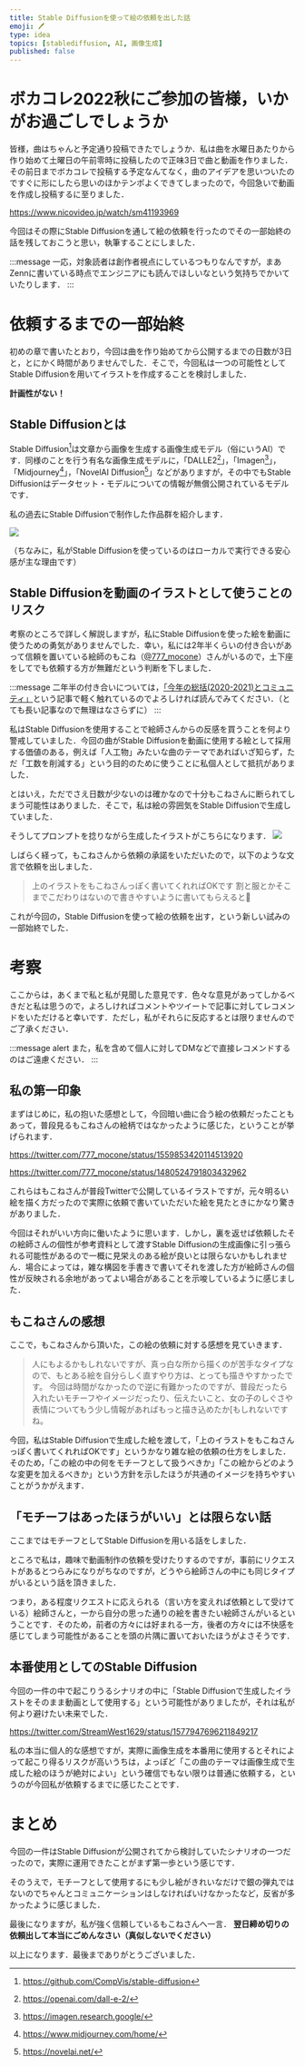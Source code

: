 ```yaml
---
title: Stable Diffusionを使って絵の依頼を出した話
emoji: 🖊️
type: idea
topics: [stablediffusion, AI, 画像生成]
published: false
---
```


# ボカコレ2022秋にご参加の皆様，いかがお過ごしでしょうか
皆様，曲はちゃんと予定通り投稿できたでしょうか．私は曲を水曜日あたりから作り始めて土曜日の午前零時に投稿したので正味3日で曲と動画を作りました．その前日までボカコレで投稿する予定なんてなく，曲のアイデアを思いついたのですぐに形にしたら思いのほかテンポよくできてしまったので，今回急いで動画を作成し投稿するに至りました．

https://www.nicovideo.jp/watch/sm41193969

今回はその際にStable Diffusionを通して絵の依頼を行ったのでその一部始終の話を残しておこうと思い，執筆することにしました．

:::message
一応，対象読者は創作者視点にしているつもりなんですが，まあZennに書いている時点でエンジニアにも読んでほしいなという気持ちでかいていたりします．
:::

# 依頼するまでの一部始終
初めの章で書いたとおり，今回は曲を作り始めてから公開するまでの日数が3日と，とにかく時間がありませんでした．そこで，今回私は一つの可能性としてStable Diffusionを用いてイラストを作成することを検討しました．

**計画性がない！**

## Stable Diffusionとは
Stable Diffusion[^stablediffusion]は文章から画像を生成する画像生成モデル（俗にいうAI）です．同様のことを行う有名な画像生成モデルに，「DALLE2[^dalle2]」，「Imagen[^imagen]」，「Midjourney[^midjourney]」，「NovelAI Diffusion[^novelaidiffusion]」などがありますが，その中でもStable Diffusionはデータセット・モデルについての情報が無償公開されているモデルです．

[^stablediffusion]: https://github.com/CompVis/stable-diffusion
[^dalle2]: https://openai.com/dall-e-2/
[^imagen]: https://imagen.research.google/
[^midjourney]: https://www.midjourney.com/home/
[^novelaidiffusion]: https://novelai.net/

私の過去にStable Diffusionで制作した作品群を紹介します．

![](https://storage.googleapis.com/zenn-user-upload/7123246c12fd-20221009.jpg)

（ちなみに，私がStable Diffusionを使っているのはローカルで実行できる安心感が主な理由です）

## Stable Diffusionを動画のイラストとして使うことのリスク
考察のところで詳しく解説しますが，私にStable Diffusionを使った絵を動画に使うための勇気がありませんでした．幸い，私には2年半くらいの付き合いがあって信頼を置いている絵師のもこね（[@777_mocone](https://twitter.com/777_mocone)）さんがいるので，土下座をしてでも依頼する方が無難だという判断を下しました．

:::message
二年半の付き合いについては，[「今年の総括(2020-2021)とコミュニティ」]という記事で軽く触れているのでよろしければ読んでみてください．（とても長い記事なので無理はなさらずに）
:::

[「今年の総括(2020-2021)とコミュニティ」]: https://zenn.dev/streamwest1629/articles/annual_summary-2020to2021

私はStable Diffusionを使用することで絵師さんからの反感を買うことを何より警戒していました．今回の曲がStable Diffusionを動画に使用する絵として採用する価値のある，例えば「人工物」みたいな曲のテーマであればいざ知らず，ただ「工数を削減する」という目的のために使うことに私個人として抵抗がありました．

とはいえ，ただでさえ日数が少ないのは確かなので十分もこねさんに断られてしまう可能性はありました．そこで，私は絵の雰囲気をStable Diffusionで生成していました．

そうしてプロンプトを捻りながら生成したイラストがこちらになります．
![](https://storage.googleapis.com/zenn-user-upload/81ed968e5bb1-20221009.png)

しばらく経って，もこねさんから依頼の承諾をいただいたので，以下のような文言で依頼を出しました．

> 上のイラストをもこねさんっぽく書いてくれればOKです
> 割と服とかそこまでこだわりはないので書きやすいように書いてもらえると🥺

これが今回の，Stable Diffusionを使って絵の依頼を出す，という新しい試みの一部始終でした．

# 考察

ここからは，あくまで私と私が見聞した意見です．色々な意見があってしかるべきだと私は思うので，よろしければコメントやツイートで記事に対してレコメンドをいただけると幸いです．ただし，私がそれらに反応するとは限りませんのでご了承ください．

:::message alert
また，私を含めて個人に対してDMなどで直接レコメンドするのはご遠慮ください．
:::

## 私の第一印象

まずはじめに，私の抱いた感想として，今回暗い曲に合う絵の依頼だったこともあって，普段見るもこねさんの絵柄ではなかったように感じた，ということが挙げられます．

https://twitter.com/777_mocone/status/1559853420114513920

https://twitter.com/777_mocone/status/1480524791803432962

これらはもこねさんが普段Twitterで公開しているイラストですが，元々明るい絵を描く方だったので実際に依頼で書いていただいた絵を見たときにかなり驚きがありました．

今回はそれがいい方向に働いたように思います．しかし，裏を返せば依頼したその絵師さんの個性が参考資料として渡すStable Diffusionの生成画像に引っ張られる可能性があるので一概に見栄えのある絵が良いとは限らないかもしれません．場合によっては，雑な構図を手書きで書いてそれを渡した方が絵師さんの個性が反映される余地があってよい場合があることを示唆しているように感じました．

## もこねさんの感想

ここで，もこねさんから頂いた，この絵の依頼に対する感想を見ていきます．

> 人にもよるかもしれないですが、真っ白な所から描くのが苦手なタイプなので、もとある絵を自分らしく直すやり方は、とっても描きやすかったです。
> 今回は時間がなかったので逆に有難かったのですが、普段だったら入れたいモチーフやイメージだったり、伝えたいこと、女の子のしぐさや表情についてもう少し情報があればもっと描き込めたか[もしれないですね。

今回，私はStable Diffusionで生成した絵を渡して，「上のイラストをもこねさんっぽく書いてくれればOKです」というかなり雑な絵の依頼の仕方をしました．そのため，「この絵の中の何をモチーフとして扱うべきか」「この絵からどのような変更を加えるべきか」という方針を示したほうが共通のイメージを持ちやすいことがうかがえます．

## 「モチーフはあったほうがいい」とは限らない話

ここまではモチーフとしてStable Diffusionを用いる話をしました．

ところで私は，趣味で動画制作の依頼を受けたりするのですが，事前にリクエストがあるとつらみになりがちなのですが，どうやら絵師さんの中にも同じタイプがいるという話を頂きました．

つまり，ある程度リクエストに応えられる（言い方を変えれば依頼として受けている）絵師さんと，一から自分の思った通りの絵を書きたい絵師さんがいるということです．そのため，前者の方々には好まれる一方，後者の方々には不快感を感じてしまう可能性があることを頭の片隅に置いておいたほうがよさそうです．

## 本番使用としてのStable Diffusion

今回の一件の中で起こりうるシナリオの中に「Stable Diffusionで生成したイラストをそのまま動画として使用する」という可能性がありましたが，それは私が何より避けたい未来でした．

https://twitter.com/StreamWest1629/status/1577947696211849217

私の本当に個人的な感想ですが，実際に画像生成を本番用に使用するとそれによって起こり得るリスクが高いうちは，よっぽど「この曲のテーマは画像生成で生成した絵のほうが絶対によい」という確信でもない限りは普通に依頼する，というのが今回私が依頼するまでに感じたことです．

# まとめ

今回の一件はStable Diffusionが公開されてから検討していたシナリオの一つだったので，実際に運用できたことがまず第一歩という感じです．

そのうえで，モチーフとして使用するにも少し絵がきれいなだけで銀の弾丸ではないのでちゃんとコミュニケーションはしなければいけなかったなど，反省が多かったように感じました．

最後になりますが，私が強く信頼しているもこねさんへ一言．
**翌日締め切りの依頼出して本当にごめんなさい（真似しないでください）**

以上になります．最後までありがとうございました．